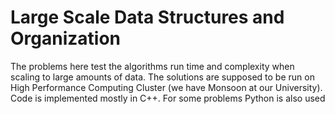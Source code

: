 # Large Scale Data Structures and Organization

The problems here test the algorithms run time and complexity when scaling to large amounts of data.
The solutions are supposed to be run on High Performance Computing Cluster (we have Monsoon at our University).
Code is implemented mostly in C++. For some problems Python is also used
